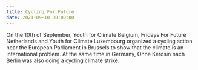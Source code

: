 ```yaml
---
title: Cycling For Future
date: 2021-09-10 00:00:00
---
```


On the 10th of September, Youth for Climate Belgium, Fridays For Future Netherlands and Youth for Climate Luxembourg organized a cycling action near the European Parliament in Brussels to show that the climate is an international problem.
At the same time in Germany, Ohne Kerosin nach Berlin was also doing a cycling climate strike.
